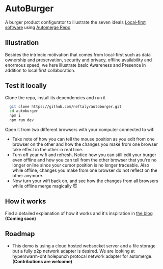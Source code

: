 
# AutoBurger

A burger product configurator to illustrate the seven ideals [Local-first software](https://www.inkandswitch.com/local-first/) using [Automerge Repo](https://github.com/automerge/automerge-repo)


## Illustration
Besides the intrincic motivation that comes from local-first such as data ownership and preservation, security and privacy, offline availability and enormous speed, we here illustrate basic Awareness and Presence in addition to local first collaboration.

## Test it locally

Clone the repo, install its dependencies and run it

```bash
  git clone https://github.com/neftaly/autoburger.git
  cd autoburger
  npm i
  npm run dev
```

Open it from two different browsers with your computer connected to wifi

* Take note of how you can tell the mouse position as you edit from one browser on the other and how the changes you make from one browser take effect in the other in real time.
* Turn off your wifi and refresh. Notice how you can still edit your burger even offline and how you can tell from the other browser that you're no longer online since your cursor position is no longer traceable. Also while offline, changes you make from one browser do not reflect on the other anymore.
* Now turn your wifi back on, and see how the changes from all browsers while offline merge magically 😇
    
## How it works

Find a detailed explanation of how it works and it's inspiration in [the blog]() **(Coming soon)**
## Roadmap

- This demo is using a cloud hosted websocket server and a file storage but a fully p2p network adapter is desired. We are looking at hyperswarm-dht holepunch protocal network adapter for automerge. **(Contributions are welcome)**

